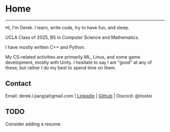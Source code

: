 # Home

---

Hi, I'm Derek. I learn, write code, try to have fun, and sleep.

UCLA Class of 2025, BS in Computer Science and Mathematics.

I have mostly written C++ and Python.

My CS-related activities are primarily ML, Linux, and some game development,
mostly with Unity. I hesitate to say I am "good" at any of these, but rather I
do my best to spend time on them. 

## Contact
Email: derek.l.jiang(at)gmail.com |
[Linkedin](https://www.linkedin.com/in/derek-l-jiang/) |
[Github](https://github.com/itostoi) | 
Discord: @itostoi

## TODO
Consider adding a resume.
